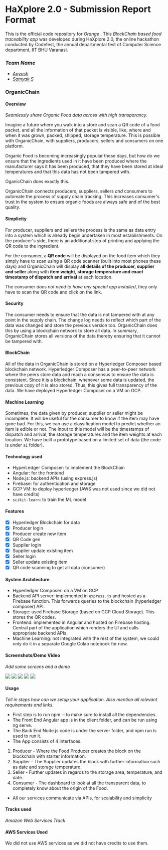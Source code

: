 # HaXplore 2.0 - Submission Report Format

This is the official code repository for _Orange_ . This _BlockChain based food traceability app_ was developed during HaXplore 2.0, 
the online hackathon conducted by Codefest, the annual departmental fest of Computer Science department, IIT BHU Varanasi.

### _Team Name_

* [_Aayush_](https://github.com/NaikAayush/)
* [_Samyak S_](https://github.com/Samyak2/)

### **OrganicChain**


#### Overview

_Seamlessly share Organic Food data across with high transparancy._

Imagine a future where you walk into a store and scan a QR code of a food packet, and all the information of that packet is visible, like, where and when it was grown, packed, shipped, storage temperature. This is possible with OrganicChain, with suppliers, producers, sellers and consumers on one platform.

Organic Food is becoming increasingly popular these days, but how do we ensure that the ingredients used in it have been produced where the manufacturer says it has been produced, that they have been stored at ideal temperatures and that this data has not been tampered with.

OganicChain does exactly this.

OrganicChain connects producers, suppliers, sellers *and* consumers to automate the process of supply chain tracking. This increases consumer's trust in the system to ensure organic foods are always safe and of the best quality.

#### Simplicity

For producer, suppliers and sellers the process is the same as data entry into a system which is already begin undertaken in most establishments. On the producer's side, there is an additional step of printing and applying the QR code to the ingredient.

For the consumer, a **QR code** will be displayed on the food item which they simply have to scan using a QR code scanner (built into most phones these days) and OrganicChain will display **all details of the producer, supplier and seller** along with **item weight, storage temperature and exact timestamp of dispatch and arrival** at each location.

The consumer *does not need to have any special app installed*, they only have to scan the QR code and click on the link.

#### Security

The consumer needs to ensure that the data is not tampered with at any point in the supply chain. The change log needs to reflect which part of the data was changed and store the previous version too. OrganicChain does this by using a blockchain network to store all data.
In summary, OrganicChain stores all versions of the data thereby ensuring that it cannot be tampered with.

#### BlockChain

All of the data in OrganicChain is stored on a Hyperledger Composer based blockchain network. Hyperledger Composer has a peer-to-peer network where the peers store data and reach a consensus to ensure the data is consistent. Since it is a blockchain, whenever some data is updated, the previous copy of it is also stored. Thus, this gives full transparency of the data. We have deployed Hyperledger Composer on a VM on GCP.

#### Machine Learning

Sometimes, the data given by producer, supplier or seller might be incomplete. It will be useful for the consumer to know if the item may have gone bad. For this, we can use
a classification model to predict whether an item is edible or not. The input to this model will be the timestamps of dispatch and arrival, the storage temperatures and the item weights at each location. We have built a prototype based on a limited set of data (the code is under `ai` folder).

#### Technology used

* HyperLedger Composer: to implement the BlockChain
* Angular: for the frontend
* Node.js: backend APIs (using express.js)
* Firebase: for authentication and storage
* GCP VM: to deploy hyperledger (AWS was not used since we did not have credits)
* `scikit-learn`: to train the ML model

#### Features

 - [x] Hyperledger Blockchain for data
 - [x] Producer login
 - [x] Producer create new item
 - [x] QR Code gen
 - [x] Supplier login
 - [x] Supplier update existing item
 - [x] Seller login
 - [x] Seller update existing item
 - [x] QR code scanning to get all data (consumer)

#### System Architecture

 - Hyperledger Composer: on a VM on GCP
 - Backend API server: implemented in `express.js` and hosted as a Firebase function. This forwards queries to the blockchain (hyperledger composer) API.
 - Storage: used Firebase Storage (based on GCP Cloud Storage). This stores the QR codes.
 - Frontend: implemented in Angular and hosted on Firebase hosting. Central part of the application which renders the UI and calls appropriate backend APIs.
 - Machine Learning: not integrated with the rest of the system, we could only do it in a separate Google Colab notebook for now.

#### Screenshots/Demo Video

_Add some screens and a demo_

![](./screenshots/1.png)
![](./screenshots/2.png)
![](./screenshots/3.png)
![](./screenshots/4.png)
![](./screenshots/5.png)

#### Usage

_Tell in steps how can we setup your application. Also mention all relevant requirements and links._
* First step is to run npm -i to make sure to install all the dependencies.
* The Front End Angular app is in the client folder, and can be run using ng serve.
* The Back End Node.js code is under the server folder, and npm run is used to run it.
* The App consists of 4 interfaces.
1. Producer - Where the Food Producer creates the block on the blockchain with starter information.
2. Supplier - The Supplier updates the block with further information such as date and storage temperature.
3. Seller - Further updates in regards to the storage area, temperature, and date.
4. Consumer - The dashboard to look at all the transparent data, to completely know about the origin of the Food.

* All our services communicate via APIs, for scalability and simplicity

#### Tracks used

_Amazon Web Services Track_

#### AWS Services Used

We did not use AWS services as we did not have credits to use them.



